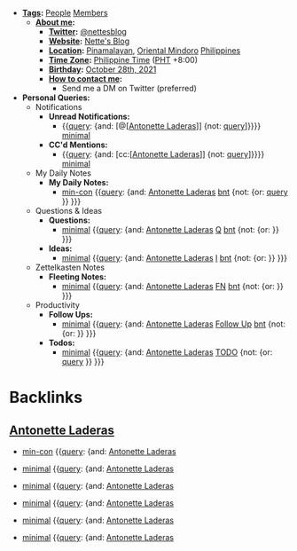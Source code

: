 - **[Tags](<Tags.md>):** [People](<People.md>) [Members](<Members.md>)
    - **[About me](<About me.md>):**
        - **[Twitter](<Twitter.md>):** [@nettesblog](https://twitter.com/nettesblog)
        - **[Website](<Website.md>):** [Nette's Blog](https://antonetteladeras.substack.com/)
        - **[Location](<Location.md>):** [Pinamalayan](<Pinamalayan.md>), [Oriental Mindoro](<Oriental Mindoro.md>) [Philippines](<Philippines.md>)
        - **[Time Zone](<Time Zone.md>):** [Philippine Time](<Philippine Time.md>) ([PHT](<PHT.md>) +8:00)
        - **[Birthday](<Birthday.md>):** [October 28th, 2021](<October 28th, 2021.md>) 
        - **[How to contact me](<How to contact me.md>):** 
            - Send me a DM on Twitter (preferred)
- **Personal Queries:**
    - Notifications
        - **Unread Notifications:**
            - {{[query](<query.md>): {and: [@[[Antonette Laderas](<@[[Antonette Laderas.md>)]] {not: [query](<query.md>)]}}}} [minimal](<minimal.md>)
        - **CC'd Mentions:**
            - {{[query](<query.md>): {and: [cc:[[Antonette Laderas](<cc:[[Antonette Laderas.md>)]] {not: [query](<query.md>)]}}}} [minimal](<minimal.md>)
    - My Daily Notes
        - **My Daily Notes:**
            - [min-con](<min-con.md>) {{[query](<query.md>): {and: [Antonette Laderas](<Antonette Laderas.md>) [bnt](<bnt.md>) {not: {or: [query](<query.md>) }}  }}}
    - Questions & Ideas
        - **Questions:**
            - [minimal](<minimal.md>) {{[query](<query.md>): {and: [Antonette Laderas](<Antonette Laderas.md>) [Q](<Q.md>) [bnt](<bnt.md>) {not: {or: }}  }}}
        - **Ideas:**
            - [minimal](<minimal.md>) {{[query](<query.md>): {and: [Antonette Laderas](<Antonette Laderas.md>) [I](<I.md>) [bnt](<bnt.md>) {not: {or: }}  }}}
    - Zettelkasten Notes
        - **Fleeting Notes:**
            - [minimal](<minimal.md>) {{[query](<query.md>): {and: [Antonette Laderas](<Antonette Laderas.md>) [FN](<FN.md>) [bnt](<bnt.md>) {not: {or: }}  }}}
    - Productivity
        - **Follow Ups:**
            - [minimal](<minimal.md>) {{[query](<query.md>): {and: [Antonette Laderas](<Antonette Laderas.md>) [Follow Up](<Follow Up.md>) [bnt](<bnt.md>) {not: {or: }}  }}}
        - **Todos:**
            - [minimal](<minimal.md>) {{[query](<query.md>): {and: [Antonette Laderas](<Antonette Laderas.md>) [TODO](<TODO.md>) {not: {or: [query](<query.md>) }}  }}}

# Backlinks
## [Antonette Laderas](<Antonette Laderas.md>)
- [min-con](<min-con.md>) {{[query](<query.md>): {and: [Antonette Laderas](<Antonette Laderas.md>)

- [minimal](<minimal.md>) {{[query](<query.md>): {and: [Antonette Laderas](<Antonette Laderas.md>)

- [minimal](<minimal.md>) {{[query](<query.md>): {and: [Antonette Laderas](<Antonette Laderas.md>)

- [minimal](<minimal.md>) {{[query](<query.md>): {and: [Antonette Laderas](<Antonette Laderas.md>)

- [minimal](<minimal.md>) {{[query](<query.md>): {and: [Antonette Laderas](<Antonette Laderas.md>)

- [minimal](<minimal.md>) {{[query](<query.md>): {and: [Antonette Laderas](<Antonette Laderas.md>)

